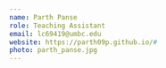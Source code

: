 ```yaml
---
name: Parth Panse
role: Teaching Assistant
email: lc69419@umbc.edu
website: https://parth09p.github.io/#
photo: parth_panse.jpg
---
```

